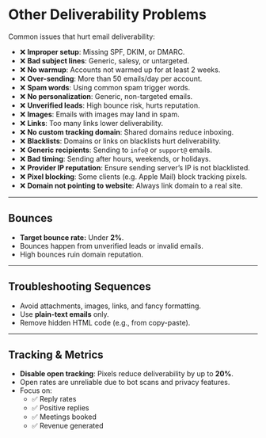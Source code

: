 # Other Deliverability Problems

Common issues that hurt email deliverability:

-   ❌ **Improper setup**: Missing SPF, DKIM, or DMARC.
-   ❌ **Bad subject lines**: Generic, salesy, or untargeted.
-   ❌ **No warmup**: Accounts not warmed up for at least 2 weeks.
-   ❌ **Over-sending**: More than 50 emails/day per account.
-   ❌ **Spam words**: Using common spam trigger words.
-   ❌ **No personalization**: Generic, non-targeted emails.
-   ❌ **Unverified leads**: High bounce risk, hurts reputation.
-   ❌ **Images**: Emails with images may land in spam.
-   ❌ **Links**: Too many links lower deliverability.
-   ❌ **No custom tracking domain**: Shared domains reduce inboxing.
-   ❌ **Blacklists**: Domains or links on blacklists hurt deliverability.
-   ❌ **Generic recipients**: Sending to `info@` or `support@` emails.
-   ❌ **Bad timing**: Sending after hours, weekends, or holidays.
-   ❌ **Provider IP reputation**: Ensure sending server’s IP is not blacklisted.
-   ❌ **Pixel blocking**: Some clients (e.g. Apple Mail) block tracking pixels.
-   ❌ **Domain not pointing to website**: Always link domain to a real site.

---

## Bounces

-   **Target bounce rate:** Under **2%**.
-   Bounces happen from unverified leads or invalid emails.
-   High bounces ruin domain reputation.

---

## Troubleshooting Sequences

-   Avoid attachments, images, links, and fancy formatting.
-   Use **plain-text emails** only.
-   Remove hidden HTML code (e.g., from copy-paste).

---

## Tracking & Metrics

-   **Disable open tracking**: Pixels reduce deliverability by up to **20%**.
-   Open rates are unreliable due to bot scans and privacy features.
-   Focus on:
    -   ✅ Reply rates
    -   ✅ Positive replies
    -   ✅ Meetings booked
    -   ✅ Revenue generated
